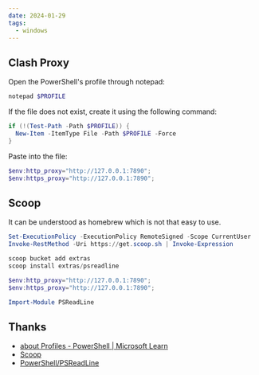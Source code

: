 ```yaml
---
date: 2024-01-29
tags:
  - windows
---
```


## Clash Proxy

Open the PowerShell's profile through notepad:

```powershell
notepad $PROFILE
```

If the file does not exist, create it using the following command:

```powershell
if (!(Test-Path -Path $PROFILE)) {
  New-Item -ItemType File -Path $PROFILE -Force
}
```

Paste into the file:

```powershell
$env:http_proxy="http://127.0.0.1:7890";
$env:https_proxy="http://127.0.0.1:7890";
```

## Scoop

It can be understood as homebrew which is not that easy to use.

```powershell
Set-ExecutionPolicy -ExecutionPolicy RemoteSigned -Scope CurrentUser
Invoke-RestMethod -Uri https://get.scoop.sh | Invoke-Expression
```

```powershell
scoop bucket add extras
scoop install extras/psreadline
```

```powershell
$env:http_proxy="http://127.0.0.1:7890";
$env:https_proxy="http://127.0.0.1:7890";

Import-Module PSReadLine
```

## Thanks

- [about Profiles - PowerShell | Microsoft Learn](https://learn.microsoft.com/en-us/powershell/module/microsoft.powershell.core/about/about_profiles?view=powershell-7.4)
- [Scoop](https://scoop.sh/#/)
- [PowerShell/PSReadLine](https://github.com/PowerShell/PSReadLine)

